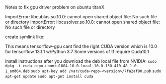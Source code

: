 Notes to fix gpu driver problem on ubuntu titanX

ImportError: libcublas.so.10.0: cannot open shared object file: No such file or directory
ImportError: libcusolver.so.10.0: cannot open shared object file: No such file or directory

create symlink like:





This means tensorflow-gpu cant find the right CUDA version which is 10.0 for tensorflow 13.1.1 w/Python 3.7
Some versions of tf require Cuda10.1

Install instructions after you download the deb local file from NVIDIA: 
`sudo dpkg -i cuda-repo-ubuntu1804-10-0-local-10.0.130-410.48_1.0-1_amd64.deb`
`sudo apt-key add /var/cuda-repo-<version>/7fa2af80.pub`
`sudo apt-get update`
`sudo apt-get install cuda`
